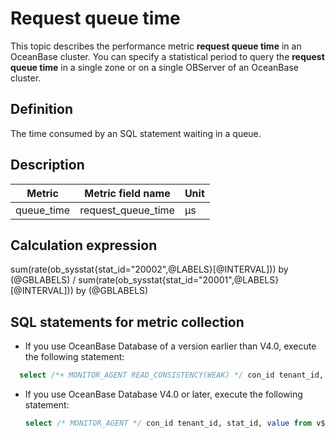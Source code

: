# Request queue time

This topic describes the performance metric **request queue time** in an OceanBase cluster. You can specify a statistical period to query the **request queue time** in a single zone or on a single OBServer of an OceanBase cluster.

## Definition

The time consumed by an SQL statement waiting in a queue.

## Description

| **Metric** | **Metric field name** |   **Unit**   |
|------------|-----------------------|--------------|
| queue_time | request_queue_time    | μs |

## Calculation expression

sum(rate(ob_sysstat{stat_id="20002",@LABELS}[@INTERVAL])) by (@GBLABELS) / sum(rate(ob_sysstat{stat_id="20001",@LABELS}[@INTERVAL])) by (@GBLABELS)

## SQL statements for metric collection

* If you use OceanBase Database of a version earlier than V4.0, execute the following statement:

```sql
  select /*+ MONITOR_AGENT READ_CONSISTENCY(WEAK) */ con_id tenant_id, stat_id, value from v$sysstat where stat_id IN (20001, 20002) and (con_id > 1000 or con_id = 1) and class < 1000
  ```

* If you use OceanBase Database V4.0 or later, execute the following statement:

    ```sql
  select /* MONITOR_AGENT */ con_id tenant_id, stat_id, value from v$sysstat, DBA_OB_TENANTS where stat_id IN (20001, 20002) and (con_id > 1000 or con_id = 1) and class < 1000
  ```
